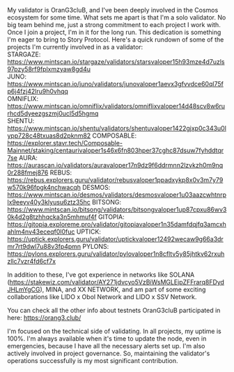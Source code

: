 My validator is OranG3cluB, and I've been deeply involved in the Cosmos ecosystem for some time. What sets me apart is that I'm a solo validator. 
No big team behind me, just a strong commitment to each project I work with. Once I join a project, I'm in it for the long run. This dedication is something I'm eager to bring to Story Protocol. Here's a quick rundown of some of the projects I'm currently involved in as a validator:  
STARGAZE: https://www.mintscan.io/stargaze/validators/starsvaloper15h93mze4d7uzls97pzy58rf9fplxmzyaw8gd4u  
JUNO: https://www.mintscan.io/juno/validators/junovaloper1aevx3gfvvdce60ql75fp6j4fzj42lru9h0vhqq  
OMNIFLIX: https://www.mintscan.io/omniflix/validators/omniflixvaloper14d48scv8w6rurhcd5dyeezgszmj0ucl5d5hgmq  
SHENTU: https://www.mintscan.io/shentu/validators/shentuvaloper1422gjxp0c343u0lypp728c48txuas8d2pknm82
COMPOSABLE: https://explorer.stavr.tech/Composable-Mainnet/staking/centaurivaloper1s46x6fn803hper37cghc87dsuw7fyhddtqr7se
AURA: https://aurascan.io/validators/auravaloper17n9dz9f6ddrmnn2lzvkzh0m9nq0r288fmej876
REBUS: https://rebus.explorers.guru/validator/rebusvaloper1ppadxykp8x0v3m7y79w570k96fpgk4nchwacqh
DESMOS: https://www.mintscan.io/desmos/validators/desmosvaloper1u03aazcwhtnrplx9eeyv40y3klyusu6ztz35hc
BITSONG: https://www.mintscan.io/bitsong/validators/bitsongvaloper1up87cpxu86wv30k4d2g8tzhhqcka3n5mhmuf4f
GITOPIA: https://gitopia.exploreme.pro/validator/gitopiavaloper1n35damfdqjfq3amcxhahlm4nv43eceqf0l0fuc
UPTICK: https://uptick.explorers.guru/validator/uptickvaloper12492wecaw9g66a3drmr7rt9dwl7u88v3fp4pmn
PYLONS: https://pylons.explorers.guru/validator/pylovaloper1n8cfltv5y85jhtkv62rxuhzllc7vzr4fd6cf7x

 In addition to these, I've got experience in networks like SOLANA (https://stakewiz.com/validator/AY271jdvcyo5VzBiWsMGLEjpZFFrarq8FDydJHLmYgCG), MINA, and XX NETWORK, and am part of some exciting collaborations like LIDO x Obol Network and LIDO x SSV Network.

You can check all the other info about testnets OranG3cluB participated in here: https://orang3.club/

I'm focused on the technical side of validating. In all projects, my uptime is 100%. I'm always available when it's time to update the node, even in emergencies, because I have all the necessary alerts set up. I'm also actively involved in project governance. So, maintaining the validator's operations successfully is my most significant contribution.

